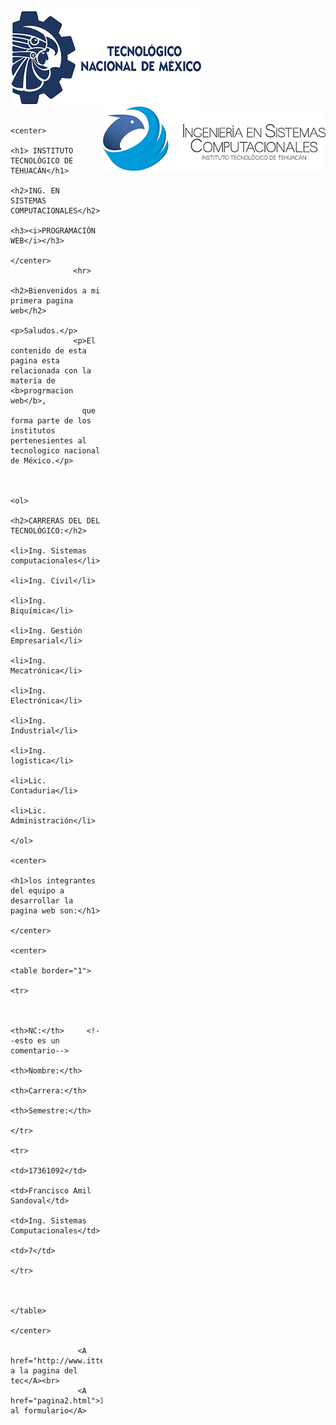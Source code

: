 
<html lang="en">
<head>
          <meta charset="UTF-8">
          <meta http-equiv="X-UA-Compatible" content="IE=edge">
          <meta name="viewport" content="width=device-width, initial-scale=1.0">
          <title></title>
</head>
<body>
          <img src="tecnm.png">
          <img src="logo.png" style="float: right;"> 
      
    
                  <center>
                       <h1> INSTITUTO TECNOLÓGICO DE TEHUACÁN</h1>
                       <h2>ING. EN  SISTEMAS COMPUTACIONALES</h2>
                       <h3><i>PROGRAMACIÓN WEB</i></h3>
                  </center>
                  <hr>
                   <h2>Bienvenidos a mi primera pagina web</h2>
                  <p>Saludos.</p> 
                  <p>El contenido de esta pagina esta relacionada con la materia de <b>progrmacion web</b>, 
                    que forma parte de los institutos pertenesientes al tecnologico nacional de México.</p>
                       
                        
                        <ol>
                            <h2>CARRERAS DEL DEL TECNOLÓGICO:</h2>
                            <li>Ing. Sistemas computacionales</li> 
                            <li>Ing. Civil</li> 
                            <li>Ing. Biquímica</li>
                            <li>Ing. Gestión Empresarial</li>
                            <li>Ing. Mecatrónica</li>
                            <li>Ing. Electrónica</li>
                            <li>Ing. Industrial</li>
                            <li>Ing. logística</li>
                            <li>Lic. Contaduria</li>
                            <li>Lic. Administración</li>
                        </ol>  
                        <center>       
                               <h1>los integrantes del equipo a desarrollar la pagina web son:</h1>
                        </center> 
                    <center>
                        <table border="1">
                          <tr>
                            
    
                            <th>NC:</th>     <!--esto es un comentario-->
                            <th>Nombre:</th>
                            <th>Carrera:</th>
                            <th>Semestre:</th>
                          </tr>
                          <tr>
                            <td>17361092</td>
                            <td>Francisco Amil Sandoval</td>
                            <td>Ing. Sistemas Computacionales</td>
                            <td>7</td>
                          </tr>
                         
    
                        </table>
                   </center>
    
                   <A href="http://www.ittehuacan.edu.mx">Ir a la pagina del tec</A><br>
                   <A href="pagina2.html">Ir al formulario</A>
          
</body>
</html>

